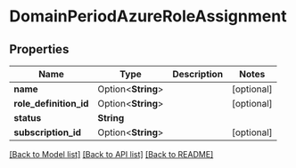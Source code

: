 # DomainPeriodAzureRoleAssignment

## Properties

Name | Type | Description | Notes
------------ | ------------- | ------------- | -------------
**name** | Option<**String**> |  | [optional]
**role_definition_id** | Option<**String**> |  | [optional]
**status** | **String** |  | 
**subscription_id** | Option<**String**> |  | [optional]

[[Back to Model list]](../README.md#documentation-for-models) [[Back to API list]](../README.md#documentation-for-api-endpoints) [[Back to README]](../README.md)


